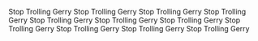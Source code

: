Stop Trolling Gerry Stop Trolling Gerry Stop Trolling Gerry Stop Trolling Gerry Stop Trolling Gerry Stop Trolling Gerry Stop Trolling Gerry Stop Trolling Gerry Stop Trolling Gerry Stop Trolling Gerry Stop Trolling Gerry 
